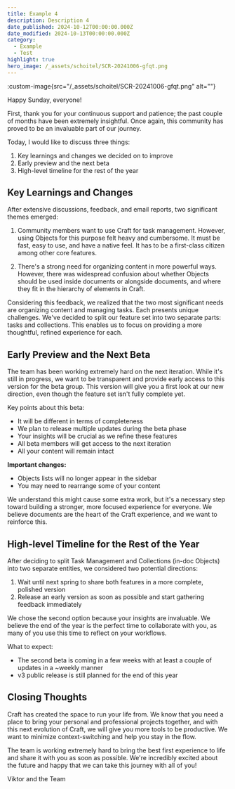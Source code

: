 ```yaml
---
title: Example 4
description: Description 4
date_published: 2024-10-12T00:00:00.000Z
date_modified: 2024-10-13T00:00:00.000Z
category:
  - Example
  - Test
highlight: true
hero_image: /_assets/schoitel/SCR-20241006-gfqt.png
---
```

:custom-image{src="/_assets/schoitel/SCR-20241006-gfqt.png" alt=""}

Happy Sunday, everyone!

First, thank you for your continuous support and patience; the past couple of months have been extremely insightful. Once again, this community has proved to be an invaluable part of our journey.

Today, I would like to discuss three things:

1. Key learnings and changes we decided on to improve
2. Early preview and the next beta
3. High-level timeline for the rest of the year

## Key Learnings and Changes

After extensive discussions, feedback, and email reports, two significant themes emerged:

1. Community members want to use Craft for task management. However, using Objects for this purpose felt heavy and cumbersome. It must be fast, easy to use, and have a native feel. It has to be a first-class citizen among other core features.

2. There's a strong need for organizing content in more powerful ways. However, there was widespread confusion about whether Objects should be used inside documents or alongside documents, and where they fit in the hierarchy of elements in Craft.

Considering this feedback, we realized that the two most significant needs are organizing content and managing tasks. Each presents unique challenges. We've decided to split our feature set into two separate parts: tasks and collections. This enables us to focus on providing a more thoughtful, refined experience for each.

## Early Preview and the Next Beta

The team has been working extremely hard on the next iteration. While it's still in progress, we want to be transparent and provide early access to this version for the beta group. This version will give you a first look at our new direction, even though the feature set isn't fully complete yet.

Key points about this beta:

- It will be different in terms of completeness
- We plan to release multiple updates during the beta phase
- Your insights will be crucial as we refine these features
- All beta members will get access to the next iteration
- All your content will remain intact

**Important changes:**
- Objects lists will no longer appear in the sidebar
- You may need to rearrange some of your content

We understand this might cause some extra work, but it's a necessary step toward building a stronger, more focused experience for everyone. We believe documents are the heart of the Craft experience, and we want to reinforce this.

## High-level Timeline for the Rest of the Year

After deciding to split Task Management and Collections (in-doc Objects) into two separate entities, we considered two potential directions:

1. Wait until next spring to share both features in a more complete, polished version
2. Release an early version as soon as possible and start gathering feedback immediately

We chose the second option because your insights are invaluable. We believe the end of the year is the perfect time to collaborate with you, as many of you use this time to reflect on your workflows.

What to expect:

- The second beta is coming in a few weeks with at least a couple of updates in a ~weekly manner
- v3 public release is still planned for the end of this year

## Closing Thoughts

Craft has created the space to run your life from. We know that you need a place to bring your personal and professional projects together, and with this next evolution of Craft, we will give you more tools to be productive. We want to minimize context-switching and help you stay in the flow.

The team is working extremely hard to bring the best first experience to life and share it with you as soon as possible. We're incredibly excited about the future and happy that we can take this journey with all of you!

Viktor and the Team
